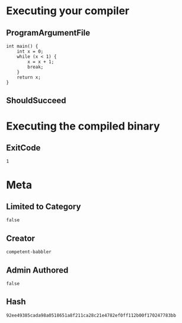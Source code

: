 # Executing your compiler

## ProgramArgumentFile

```
int main() {
    int x = 0;
    while (x < 1) {
        x = x + 1;
        break;
    }
    return x;
}
```

## ShouldSucceed

# Executing the compiled binary

## ExitCode

```
1
```

# Meta

## Limited to Category

```
false
```

## Creator

```
competent-babbler
```

## Admin Authored

```
false
```

## Hash

```
92ee49385cada98a0518651a8f211ca28c21e4782ef0ff112b00f170247783bb
```
